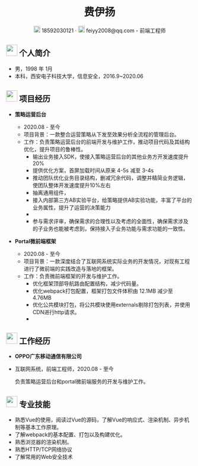  <center>
     <h1>费伊扬</h1>
     <div>
         <span>
             <img src="assets/phone-solid.svg" width="18px">
             18592030121
         </span>
         ·
         <span>
             <img src="assets/envelope-solid.svg" width="18px">
             feiyy2008@qq.com - 前端工程师
         </span>
     </div>
 </center>

 ## <img src="assets/info-circle-solid.svg" width="30px"> 个人简介

 - 男，1998 年 1月
 - 本科，西安电子科技大学，信息安全，2016.9~2020.06

## <img src="assets/project-diagram-solid.svg" width="30px"> 项目经历

- **策略运营后台**
  - 2020.08 - 至今
  - 项目背景：一款整合运营策略从下发至效果分析全流程的管理后台。
  - 工作：负责策略运营后台的前端开发与维护工作，推动项目代码及其结构优化，提升项目的鲁棒性。
    - 输出业务接入SDK，使接入策略运营后台的其他业务方开发速度提升20%
    - 提供优化方案，首屏加载时间从原来 4-5s 减至 3-4s
    - 推动团队优化业务目录结构，删减冗余代码，调整并精简业务逻辑，使团队整体开发速度提升10%左右
    - 抽离通用组件，
    - 接入内部第三方AB实验平台，给策略提供AB实验功能，丰富了平台的业务属性，提升了运营的决策能力
    - 
    - 参与需求评审，确保需求的合理性以及考虑的全面性，确保需求涉及的子业务也能被考虑到，保持接入子业务功能与需求功能的一致性。

- **Portal微前端框架**
  - 2020.08 - 至今
  - 项目背景：一款深度结合了互联网系统实际业务的开发情况，对现有工程进行了微前端的实践改造与落地的框架。
  - 工作：负责微前端框架的开发与维护工作。
    - 优化框架顶部导航路由配置结构，减少代码量。
    - 优化webpack打包配置，框架打包文件体积由 12.1MB 减少至 4.76MB
    - 优化公共模块打包，将公共模块使用externals剔除打包列表，并使用CDN进行http请求。
    - 

## <img src="assets/briefcase-solid.svg" width="30px"> 工作经历

- **OPPO广东移动通信有限公司**
-  互联网系统，前端工程师，2020.08 - 至今

   负责策略运营后台和portal微前端服务的开发与维护工作。

## <img src="assets/tools-solid.svg" width="30px"> 专业技能

- 熟悉Vue的使用，阅读过Vue的源码，了解Vue的响应式、渲染机制、异步机制等基本工作原理。
- 了解webpack的基本配置、打包以及构建优化。
- 熟悉浏览器的渲染机制。
- 熟悉HTTP/TCP网络协议
- 了解常用的Web安全技术
